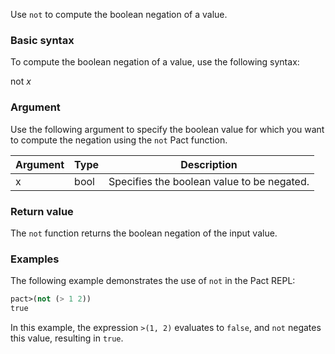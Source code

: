 Use `not` to compute the boolean negation of a value.

### Basic syntax

To compute the boolean negation of a value, use the following syntax:

not *x*

### Argument

Use the following argument to specify the boolean value for which you want to compute the negation using the `not` Pact function.

| Argument | Type | Description |
| --- | --- | --- |
| x | bool | Specifies the boolean value to be negated. |

### Return value

The `not` function returns the boolean negation of the input value.

### Examples

The following example demonstrates the use of `not` in the Pact REPL:

```lisp
pact>(not (> 1 2))
true
```

In this example, the expression `>(1, 2)` evaluates to `false`, and `not` negates this value, resulting in `true`.
